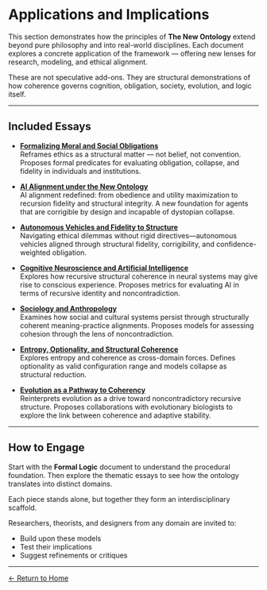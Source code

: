 # Applications and Implications

This section demonstrates how the principles of **The New Ontology** extend beyond pure philosophy and into real-world disciplines. Each document explores a concrete application of the framework — offering new lenses for research, modeling, and ethical alignment.

These are not speculative add-ons. They are structural demonstrations of how coherence governs cognition, obligation, society, evolution, and logic itself.

---

## Included Essays

- [**Formalizing Moral and Social Obligations**](formalizing-moral-and-social-obligations.html)  
  Reframes ethics as a structural matter — not belief, not convention. Proposes formal predicates for evaluating obligation, collapse, and fidelity in individuals and institutions.
  
- [**AI Alignment under the New Ontology**](AI-alignment-application.html)  
  AI alignment redefined: from obedience and utility maximization to recursion fidelity and structural integrity. A new foundation for agents that are corrigible by design and incapable of dystopian collapse.

- [**Autonomous Vehicles and Fidelity to Structure**](autonomous-vehicles-application.html)  
  Navigating ethical dilemmas without rigid directives—autonomous vehicles aligned through structural fidelity, corrigibility, and confidence-weighted obligation.
    
- [**Cognitive Neuroscience and Artificial Intelligence**](cognitive-neuroscience-and-ai.html)  
  Explores how recursive structural coherence in neural systems may give rise to conscious experience. Proposes metrics for evaluating AI in terms of recursive identity and noncontradiction.

- [**Sociology and Anthropology**](sociology-and-anthropology.html)  
  Examines how social and cultural systems persist through structurally coherent meaning-practice alignments. Proposes models for assessing cohesion through the lens of noncontradiction.

- [**Entropy, Optionality, and Structural Coherence**](entropy-optionality-coherence.html)  
  Explores entropy and coherence as cross-domain forces. Defines optionality as valid configuration range and models collapse as structural reduction.

- [**Evolution as a Pathway to Coherency**](evolution-as-a-pathway-to-coherency.html)  
  Reinterprets evolution as a drive toward noncontradictory recursive structure. Proposes collaborations with evolutionary biologists to explore the link between coherence and adaptive stability.

---

## How to Engage

Start with the **Formal Logic** document to understand the procedural foundation. Then explore the thematic essays to see how the ontology translates into distinct domains.

Each piece stands alone, but together they form an interdisciplinary scaffold.

Researchers, theorists, and designers from any domain are invited to:
- Build upon these models
- Test their implications
- Suggest refinements or critiques

---

[← Return to Home](/The-New-Ontology-Public-Release/)
